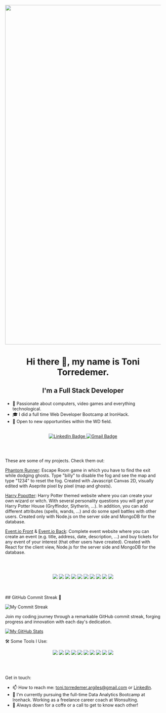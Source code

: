 
<p align="center"> <img width="1100" height="auto" src="https://github.com/tonitoar/tonitoar/assets/129649659/70e6319e-d0eb-4965-a492-b6d2d2a73c35"> </p>


# <p align="center">Hi there 👋, my name is Toni Torredemer. </p>
## <p align="center"> I'm a Full Stack Developer </p>


- 🔭 Passionate about computers, video games and everything technological.
- 🎓 I did a full time Web Developer Bootcamp at IronHack.
- 🔎 Open to new opportunities within the WD field.
<br/><br/>

<div id="badges" align="center">
<a href="https://www.linkedin.com/in/toni-torredemer-argil%C3%A9s-61b444151/">
<img src="https://img.shields.io/badge/LinkedIn-blue?style=for-the-badge&logo=linkedin&logoColor=white" alt="LinkedIn Badge"/>
</a>
<a href="mailto: toni.torredemer.argiles@gmail.com">
<img src="https://img.shields.io/badge/Gmail-D14836?style=for-the-badge&logo=gmail&logoColor=white" alt="Gmail Badge"/>
</a>
</div>

<br/><br/>

These are some of my projects. Check them out: 

[Phantom Runner](https://kitschest.github.io/phantom-runner/): Escape Room game in which you have to find the exit while dodging ghosts. Type "billy" to disable the fog and see the map and type "1234" to reset the fog. Created with Javascript Canvas 2D, visually edited with Aseprite pixel by pixel (map and ghosts). 

[Harry Popotter](https://github.com/tonitoar/Harry-Popotter): Harry Potter themed website where you can create your own wizard or witch. With several personality questions you will get your Harry Potter House (Gryffindor, Slytherin, ...). In addition, you can add different attributes (spells, wands, ...) and do some spell battles with other users. Created only with Node.js on the server side and MongoDB for the database. 

[Event.io Front](https://github.com/tonitoar/eventio-front.git) & [Event.io Back](https://github.com/tonitoar/eventio-back): Complete event website where you can create an event (e.g. title, address, date, description, ...) and buy tickets for any event of your interest (that other users have created). Created with React for the client view, Node.js for the server side and MongoDB for the database. 

<br/><br/>

<p align="center">
<img src="https://img.shields.io/badge/javascript-%23323330.svg?style=for-the-badge&logo=javascript&logoColor=%23F7DF1E"/>
<img src="https://img.shields.io/badge/html-%23E34F26.svg?style=for-the-badge&logo=html5&logoColor=white"/>
<img src="https://img.shields.io/badge/css-%231572B6.svg?style=for-the-badge&logo=css3&logoColor=white"/>
<img src="https://img.shields.io/badge/MongoDB-%234ea94b.svg?style=for-the-badge&logo=mongodb&logoColor=white"/>
<img src="https://img.shields.io/badge/express.js-%23404d59.svg?style=for-the-badge&logo=express&logoColor=%2361DAFB"/>
<img src="https://img.shields.io/badge/react-%2320232a.svg?style=for-the-badge&logo=react&logoColor=%2361DAFB"/>
<img src="https://img.shields.io/badge/node.js-6DA55F?style=for-the-badge&logo=node.js&logoColor=white"/>
<img src="https://img.shields.io/badge/tailwindcss-%2338B2AC.svg?style=for-the-badge&logo=tailwind-css&logoColor=white"/>
<img src="https://img.shields.io/badge/bootstrap-%238511FA.svg?style=for-the-badge&logo=bootstrap&logoColor=white"/>
<img src="https://img.shields.io/badge/GitHub-181717.svg?style=for-the-badge&logo=GitHub&logoColor=white"/>
</p>

<p align="center">
<!-- <img src="https://www.codewars.com/users/miguelpalospou/badges/large">-->
</p>
<br/><br/>
## GitHub Commit Streak 🚀

![My Commit Streak](https://github-readme-streak-stats.herokuapp.com/?user=tonitoar&theme=dark)
  
Join my coding journey through a remarkable GitHub commit streak, forging progress and innovation with each day's dedication.

[![My GitHub Stats](https://github-readme-stats.vercel.app/api?username=tonitoar&show_icons=true&theme=dark)](https://github.com/tonitoar)

</p>
 

🛠 Some Tools I Use:
<p align="center">
<img src="https://img.shields.io/badge/NPM-%23CB3837.svg?style=for-the-badge&logo=npm&logoColor=white"/>
<img src="https://img.shields.io/badge/yarn-%232C8EBB.svg?style=for-the-badge&logo=yarn&logoColor=white"/>
<img src="https://img.shields.io/badge/NODEMON-%23323330.svg?style=for-the-badge&logo=nodemon&logoColor=%BBDEAD"/>
<img src="https://img.shields.io/badge/JWT-black?style=for-the-badge&logo=JSON%20web%20tokens"/>
<img src="https://img.shields.io/badge/Postman-FF6C37?style=for-the-badge&logo=postman&logoColor=white"/>
<img src="https://img.shields.io/badge/netlify-%23000000.svg?style=for-the-badge&logo=netlify&logoColor=#00C7B7"/>
<img src="https://img.shields.io/badge/docker-%230db7ed.svg?style=for-the-badge&logo=docker&logoColor=white"/>
<img src="https://img.shields.io/badge/Aseprite-FFFFFF?style=for-the-badge&logo=Aseprite&logoColor=#7D929E"/>
<img src="https://img.shields.io/badge/power_bi-F2C811?style=for-the-badge&logo=powerbi&logoColor=black"/>
<img src="https://img.shields.io/badge/Visual%20Studio%20Code-0078d7.svg?style=for-the-badge&logo=visual-studio-code&logoColor=white"/>
</p>
<br/><br/>

Get in touch:

* 📫 How to reach me: <a href = "mailto: toni.torredemer.argiles@gmail.com">toni.torredemer.argiles@gmail.com</a> or <a href="https://www.linkedin.com/in/toni-torredemer-argil%C3%A9s-61b444151/">LinkedIn</a>.
* 🔭 I'm currently pursuing the full-time Data Analytics Bootcamp at Ironhack. Working as a freelance career coach at Wonsulting.
* 💬 Always down for a coffe or a call to get to know each other!
